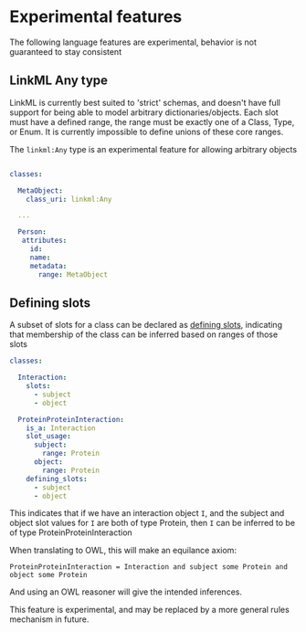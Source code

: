 # Experimental features

The following language features are experimental, behavior is not guaranteed to stay consistent

## LinkML Any type

LinkML is currently best suited to 'strict' schemas, and doesn't have full support for being able to model arbitrary dictionaries/objects. Each slot must have a defined range, the range must be exactly one of a Class, Type, or Enum. It is currently impossible to define unions of these core ranges.

The `linkml:Any` type is an experimental feature for allowing arbitrary objects

```yaml

classes:

  MetaObject:
    class_uri: linkml:Any

  ...

  Person:
   attributes:
     id:
     name:
     metadata:
       range: MetaObject
```

## Defining slots

A subset of slots for a class can be declared as [defining
slots](https://w3id.org/linkml/), indicating that membership of the
class can be inferred based on ranges of those slots

```yaml
classes:

  Interaction:
    slots:
      - subject
      - object

  ProteinProteinInteraction:
    is_a: Interaction
    slot_usage:
      subject:
        range: Protein
      object:
        range: Protein
    defining_slots:
      - subject
      - object
```

This indicates that if we have an interaction object `I`, and the subject and object slot values for `I` are both of type Protein, then `I` can be inferred to be of type ProteinProteinInteraction

When translating to OWL, this will make an equilance axiom:

```
ProteinProteinInteraction = Interaction and subject some Protein and object some Protein
```

And using an OWL reasoner will give the intended inferences.

This feature is experimental, and may be replaced by a more general rules mechanism in future.


